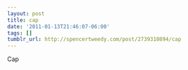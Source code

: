 ```yaml
---
layout: post
title: cap
date: '2011-01-13T21:46:07-06:00'
tags: []
tumblr_url: http://spencertweedy.com/post/2739310894/cap
---
```

Cap
